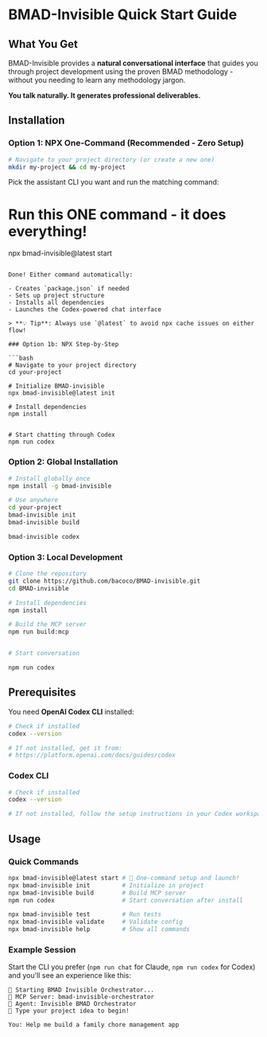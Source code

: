# BMAD-Invisible Quick Start Guide

## What You Get

BMAD-Invisible provides a **natural conversational interface** that guides you through project development using the proven BMAD methodology - without you needing to learn any methodology jargon.

**You talk naturally. It generates professional deliverables.**

## Installation

### Option 1: NPX One-Command (Recommended - Zero Setup)

```bash
# Navigate to your project directory (or create a new one)
mkdir my-project && cd my-project
```

Pick the assistant CLI you want and run the matching command:

# Run this ONE command - it does everything!

npx bmad-invisible@latest start
```

Done! Either command automatically:

- Creates `package.json` if needed
- Sets up project structure
- Installs all dependencies
- Launches the Codex-powered chat interface

> **💡 Tip**: Always use `@latest` to avoid npx cache issues on either flow!

### Option 1b: NPX Step-by-Step

```bash
# Navigate to your project directory
cd your-project

# Initialize BMAD-invisible
npx bmad-invisible@latest init

# Install dependencies
npm install


# Start chatting through Codex
npm run codex

```

### Option 2: Global Installation

```bash
# Install globally once
npm install -g bmad-invisible

# Use anywhere
cd your-project
bmad-invisible init
bmad-invisible build

bmad-invisible codex

```

### Option 3: Local Development

```bash
# Clone the repository
git clone https://github.com/bacoco/BMAD-invisible.git
cd BMAD-invisible

# Install dependencies
npm install

# Build the MCP server
npm run build:mcp


# Start conversation

npm run codex
```

## Prerequisites

You need **OpenAI Codex CLI** installed:


```bash
# Check if installed
codex --version

# If not installed, get it from:
# https://platform.openai.com/docs/guides/codex
```

### Codex CLI

```bash
# Check if installed
codex --version

# If not installed, follow the setup instructions in your Codex workspace
```

## Usage

### Quick Commands

```bash
npx bmad-invisible@latest start # 🚀 One-command setup and launch!
npx bmad-invisible init         # Initialize in project
npx bmad-invisible build        # Build MCP server
npm run codex                   # Start conversation after install

npx bmad-invisible test         # Run tests
npx bmad-invisible validate     # Validate config
npx bmad-invisible help         # Show all commands
```

### Example Session

Start the CLI you prefer (`npm run chat` for Claude, `npm run codex` for Codex) and you'll see an experience like this:

```
🎯 Starting BMAD Invisible Orchestrator...
📡 MCP Server: bmad-invisible-orchestrator
🤖 Agent: Invisible BMAD Orchestrator
💬 Type your project idea to begin!

You: Help me build a family chore management app
```
